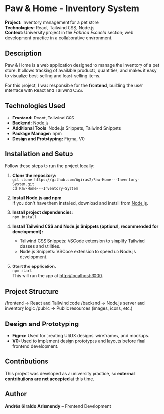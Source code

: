 # Paw & Home - Inventory System

**Project:** Inventory management for a pet store  
**Technologies:** React, Tailwind CSS, Node.js  
**Context:** University project in the *Fábrica Escuela* section; web development practice in a collaborative environment.  

## Description

Paw & Home is a web application designed to manage the inventory of a pet store. It allows tracking of available products, quantities, and makes it easy to visualize best-selling and least-selling items.  

For this project, I was responsible for the **frontend**, building the user interface with React and Tailwind CSS.  

## Technologies Used

- **Frontend:** React, Tailwind CSS  
- **Backend:** Node.js  
- **Additional Tools:** Node.js Snippets, Tailwind Snippets  
- **Package Manager:** npm  
- **Design and Prototyping:** Figma, V0  

## Installation and Setup

Follow these steps to run the project locally:

1. **Clone the repository:**  
   `git clone https://github.com/Agiras2/Paw-Home---Inventory-System.git`  
   `cd Paw-Home---Inventory-System`

2. **Install Node.js and npm**  
   If you don't have them installed, download and install from [Node.js](https://nodejs.org/).

3. **Install project dependencies:**  
   `npm install`

4. **Install Tailwind CSS and Node.js Snippets (optional, recommended for development):**  
   - Tailwind CSS Snippets: VSCode extension to simplify Tailwind classes and utilities.  
   - Node.js Snippets: VSCode extension to speed up Node.js development.

5. **Start the application:**  
   `npm start`  
   This will run the app at [http://localhost:3000](http://localhost:3000).  

## Project Structure

/frontend -> React and Tailwind code
/backend -> Node.js server and inventory logic
/public -> Public resources (images, icons, etc.)


## Design and Prototyping

- **Figma:** Used for creating UI/UX designs, wireframes, and mockups.  
- **V0:** Used to implement design prototypes and layouts before final frontend development.  

## Contributions

This project was developed as a university practice, so **external contributions are not accepted** at this time.  

## Author

**Andrés Giraldo Arismendy** – Frontend Development

